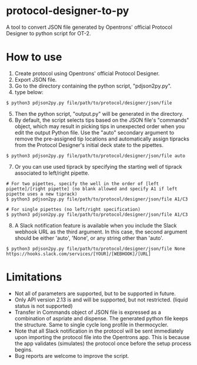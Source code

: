 # protocol-designer-to-py
A tool to convert JSON file generated by Opentrons' official Protocol Designer to python script for OT-2.
# How to use
1. Create protocol using Opentrons' official Protocol Designer.
2. Export JSON file.
3. Go to the directory containing the python script, "pdjson2py.py".
4. type below:
```
$ python3 pdjson2py.py file/path/to/protocol/designer/json/file
```
5. Then the python script, "output.py" will be generated in the directory.
6. By default, the script selects tips based on the JSON file's "commands" object, which may result in picking tips in unexpected order when you edit the output Python file. Use the "auto" secondary argument to remove the pre-assigned tip locations and automatically assign tipracks from the Protocol Designer's initial deck state to the pipettes.
```
$ python3 pdjson2py.py file/path/to/protocol/designer/json/file auto
```
7. Or you can use used tiprack by specifying the starting well of tiprack associated to left/right pipette.
```
# For two pipettes, specify the well in the order of [left pipette]/[right pipette] (no blank allowed and specify A1 if left pipette uses a new tiprack)
$ python3 pdjson2py.py file/path/to/protocol/designer/json/file A1/C3

# For single pipettes (no left/right specification)
$ python3 pdjson2py.py file/path/to/protocol/designer/json/file A1/C3
```
8. A Slack notification feature is available when you include the Slack webhook URL as the third argument. In this case, the second argument should be either 'auto', 'None', or any string other than 'auto'.
```
$ python3 pdjson2py.py file/path/to/protocol/designer/json/file None https://hooks.slack.com/services/[YOUR]/[WEBHOOK]/[URL]
```

# Limitations
* Not all of parameters are supported, but to be supported in future.
* Only API version 2.13 is and will be supported, but not restricted. (liquid status is not supported)
* Transfer in Commands object of JSON file is expressed as a combination of aspriate and dispense. The generated python file keeps the structure. Same to single cycle long profile in thermocycler.
* Note that all Slack notification in the protocol will be sent immediately upon importing the protocol file into the Opentrons app. This is because the app validates (simulates) the protocol once before the setup process begins.
* Bug reports are welcome to improve the script.
